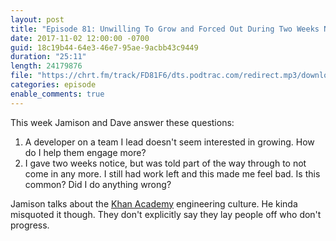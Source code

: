 ```yaml
---
layout: post
title: "Episode 81: Unwilling To Grow and Forced Out During Two Weeks Notice"
date: 2017-11-02 12:00:00 -0700
guid: 18c19b44-64e3-46e7-95ae-9acbb43c9449
duration: "25:11"
length: 24179876
file: "https://chrt.fm/track/FD81F6/dts.podtrac.com/redirect.mp3/download.softskills.audio/sse-081.mp3"
categories: episode
enable_comments: true
---
```


This week Jamison and Dave answer these questions:

1. A developer on a team I lead doesn't seem interested in growing. How do I help them engage more?
2. I gave two weeks notice, but was told part of the way through to not come in any more. I still had work left and this made me feel bad. Is this common? Did I do anything wrong?


Jamison talks about the [Khan Academy](http://engineering.khanacademy.org/posts/career-development.htm) engineering culture. He kinda misquoted it though. They don't explicitly say they lay people off who don't progress.
